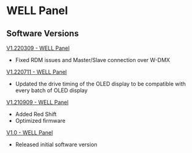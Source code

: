 # WELL Panel

## Software Versions

[V1.220309 - WELL Panel](https://github.com/Chauvet-Pro/WELLPANEL/blob/898680f52bebe5b5557631e3d6de1e9a58355f33/firmware/V1.220309.zip)
- Fixed RDM issues and Master/Slave connection over W-DMX

[V1.220711 - WELL Panel](https://github.com/Chauvet-Pro/WELLPANEL/blob/22c898f27ee00731f8e041f94938eb748f2679d6/firmware/V1.220711.zip)
- Updated the drive timing of the OLED display to be compatible with every batch of OLED display

[V1.210909 - WELL Panel](https://github.com/Chauvet-Pro/WELLPANEL/blob/22c898f27ee00731f8e041f94938eb748f2679d6/firmware/V1.210909.zip)
- Added Red Shift
- Optimized firmware

[V1.0 - WELL Panel](https://github.com/Chauvet-Pro/WELLPANEL/blob/22c898f27ee00731f8e041f94938eb748f2679d6/firmware/V1.0.zip)
- Released initial software version
